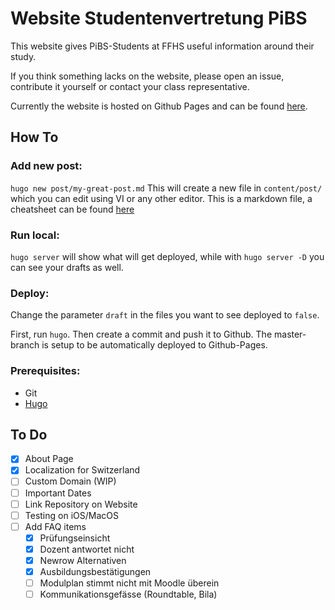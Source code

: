 # Website Studentenvertretung PiBS
This website gives PiBS-Students at FFHS useful information around their study.

If you think something lacks on the website, please open an issue, contribute it yourself or contact your class representative.

Currently the website is hosted on Github Pages and can be found [here](https://morgemoensch.github.io/Studentenvertretung-FFHS/).

## How To
### Add new post:
`hugo new post/my-great-post.md`
This will create a new file in `content/post/` which you can edit using VI or any other editor.
This is a markdown file, a cheatsheet can be found [here](https://github.com/adam-p/markdown-here/wiki/Markdown-Cheatsheet)

### Run local:
`hugo server` will show what will get deployed, while with `hugo server -D` you can see your drafts as well.

### Deploy:
Change the parameter `draft` in the files you want to see deployed to `false`.

First, run `hugo`. Then create a commit and push it to Github. The master-branch is setup to be automatically deployed to Github-Pages.

### Prerequisites:
- Git
- [Hugo](https://gohugo.io/getting-started/installing/)

## To Do
- [x] About Page
- [x] Localization for Switzerland
- [ ] Custom Domain (WIP)
- [ ] Important Dates
- [ ] Link Repository on Website
- [ ] Testing on iOS/MacOS
- [ ] Add FAQ items
  - [x] Prüfungseinsicht
  - [x] Dozent antwortet nicht
  - [x] Newrow Alternativen
  - [x] Ausbildungsbestätigungen
  - [ ] Modulplan stimmt nicht mit Moodle überein
  - [ ] Kommunikationsgefässe (Roundtable, Bila)
